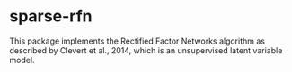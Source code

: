 # sparse-rfn
This package implements the Rectified Factor Networks algorithm as described by Clevert et al., 2014, which is an unsupervised latent variable model. 
